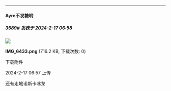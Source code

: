 
*****

####  Ayre不发糖哟  
##### 3589#       发表于 2024-2-17 06:58

<img src="https://img.saraba1st.com/forum/202402/17/065726zjgwgs7sta347ssr.png" referrerpolicy="no-referrer">

<strong>IMG_6433.png</strong> (716.2 KB, 下载次数: 0)

下载附件

2024-2-17 06:57 上传

还有走地诺斯卡冰龙

